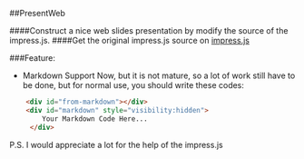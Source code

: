 ##PresentWeb

####Construct a nice web slides presentation by modify the source of the impress.js.
####Get the original impress.js source on [impress.js](https://github.com/bartaz/impress.js)


###Feature:
* Markdown Support Now, but it is not mature, so a lot of work still have to be done, but for normal use, you should write these codes:

```html
	<div id="from-markdown"></div>
    <div id="markdown" style="visibility:hidden">
    	Your Markdown Code Here...
     </div>
```


P.S. I would appreciate a lot for the help of the impress.js